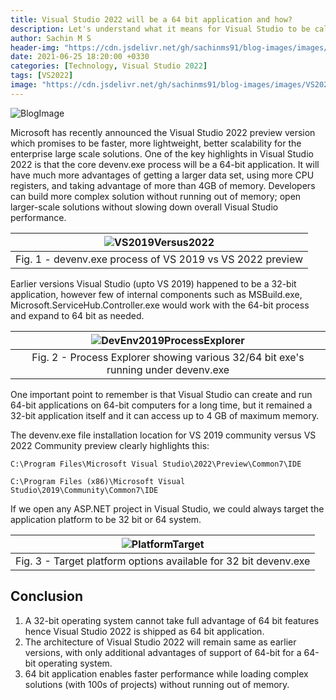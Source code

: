 ```yaml
---
title: Visual Studio 2022 will be a 64 bit application and how? 
description: Let's understand what it means for Visual Studio to be called as a 64 bit application
author: Sachin M S
header-img: "https://cdn.jsdelivr.net/gh/sachinms91/blog-images/images/VS2022Preview/BlogImage.png"
date: 2021-06-25 18:20:00 +0330
categories: [Technology, Visual Studio 2022]
tags: [VS2022]
image: "https://cdn.jsdelivr.net/gh/sachinms91/blog-images/images/VS2022Preview/BlogImage.png"
---
```


 ![BlogImage](https://cdn.jsdelivr.net/gh/sachinms91/blog-images/images/VS2022Preview/BlogImage.png)

Microsoft has recently announced the Visual Studio 2022 preview version which promises to be faster, more lightweight, better scalability for the enterprise large scale solutions.
 One of the key highlights in Visual Studio 2022 is that the core devenv.exe process will be a 64-bit application. It will have much more advantages of getting a larger data set, using more CPU registers, and taking advantage of more than 4GB of memory. 
 Developers can build more complex solution without running out of memory; open larger-scale solutions without slowing down overall Visual Studio performance.
 
|![VS2019Versus2022](https://cdn.jsdelivr.net/gh/sachinms91/blog-images/images/VS2022Preview/VS2019Versus2022.png)|
|:--:|
| Fig. 1 - devenv.exe process of VS 2019 vs VS 2022 preview |

Earlier versions Visual Studio (upto VS 2019) happened to be a 32-bit application, however few of internal components such as MSBuild.exe, Microsoft.ServiceHub.Controller.exe would work with the 64-bit process and expand to 64 bit as needed. 

|![DevEnv2019ProcessExplorer](https://cdn.jsdelivr.net/gh/sachinms91/blog-images/images/VS2022Preview/DevEnv2019ProcessExplorer.png)|
|:--:|
| Fig. 2 - Process Explorer showing various 32/64 bit exe's running under devenv.exe |

One important point to remember is that Visual Studio can create and run 64-bit applications on 64-bit computers for a long time, but it remained a 32-bit application itself and it can access up to 4 GB of maximum memory.

The devenv.exe file installation location for VS 2019 community versus VS 2022 Community preview clearly highlights this:

```C:\Program Files\Microsoft Visual Studio\2022\Preview\Common7\IDE```

```C:\Program Files (x86)\Microsoft Visual Studio\2019\Community\Common7\IDE```

If we open any ASP.NET project in Visual Studio, we could always target the application platform to be 32 bit or 64 system.

|![PlatformTarget](https://cdn.jsdelivr.net/gh/sachinms91/blog-images/images/VS2022Preview/PlatformTarget.png)|
|:--:|
| Fig. 3 - Target platform options available for 32 bit devenv.exe |

## Conclusion

1. A 32-bit operating system cannot take full advantage of 64 bit features hence Visual Studio 2022 is shipped as 64 bit application.
2. The architecture of Visual Studio 2022 will remain same as earlier versions, with only additional advantages of support of 64-bit for a 64-bit operating system.
3. 64 bit application enables faster performance while loading  complex solutions (with 100s of projects) without running out of memory.